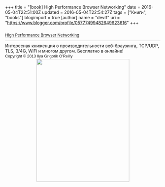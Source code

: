 +++
title = "[book] High Performance Browser Networking"
date = 2016-05-04T22:51:00Z
updated = 2016-05-04T22:54:27Z
tags = ["Книги", "books"]
blogimport = true 
[author]
	name = "devi1"
	uri = "https://www.blogger.com/profile/05777499482649623616"
+++

<h2 class="booktitle" style="-webkit-font-smoothing: antialiased; border-bottom-color: rgb(213, 213, 213); border-bottom-style: solid; border-bottom-width: 1px; color: #242424; line-height: 36px; margin-bottom: 7px; margin-top: 0px;"><span style="font-family: inherit; font-size: small; font-weight: normal;"><a href="http://chimera.labs.oreilly.com/books/1230000000545">High Performance Browser Networking</a></span></h2><div>Интересная книженция о производительности веб-браузинга, TCP/UDP, TLS, 3/4G, WiFi и многом другом. Бесплатно в онлайне!<br /><span style="background-color: white; font-family: heading, sans-serif; font-size: 12.8px; line-height: 17.92px;">Copyright © 2013 Ilya Grigorik O'Reilly</span><br /><div class="separator" style="clear: both; text-align: center;"><a href="https://3.bp.blogspot.com/-aLalaYXdG-I/VyrfnOWv2GI/AAAAAAAAAwg/uMysBgYx79kBFHAUxbC9SF61x2ZVFaV3QCLcB/s1600/%25D0%25A1%25D0%25BD%25D0%25B8%25D0%25BC%25D0%25BE%25D0%25BA.PNG" imageanchor="1" style="margin-left: 1em; margin-right: 1em;"><img border="0" height="400" src="https://3.bp.blogspot.com/-aLalaYXdG-I/VyrfnOWv2GI/AAAAAAAAAwg/uMysBgYx79kBFHAUxbC9SF61x2ZVFaV3QCLcB/s400/%25D0%25A1%25D0%25BD%25D0%25B8%25D0%25BC%25D0%25BE%25D0%25BA.PNG" width="301" /></a></div><br /></div>
